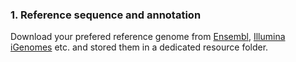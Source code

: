 ### 1. Reference sequence and annotation
Download your prefered reference genome from [Ensembl](https://www.ensembl.org/index.html), [Illumina iGenomes](https://emea.support.illumina.com/sequencing/sequencing_software/igenome.html) etc. and stored them in a dedicated resource folder. 
